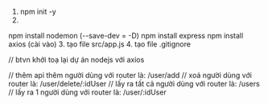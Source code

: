 1. npm init -y
2.
  npm install nodemon (--save-dev = -D)
  npm install express
  npm install axios (cài vào)
3. tạo file src/app.js
4. tạo file .gitignore


// btvn
khởi toạ lại dự án nodejs với axios

// thêm api thêm người dùng với router là: /user/add
// xoá người dùng với router là: /user/delete/:idUser
// lấy ra tất cả người dùng với router là: /users
// lấy ra 1 người dùng với router là: /user/:idUser